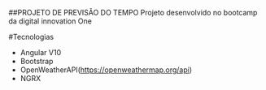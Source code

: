 ##PROJETO DE PREVISÃO DO TEMPO
Projeto desenvolvido no bootcamp da digital innovation One

#Tecnologias
- Angular V10
- Bootstrap
- OpenWeatherAPI(https://openweathermap.org/api)
- NGRX

